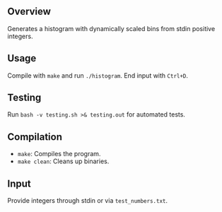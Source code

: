 ## Overview
Generates a histogram with dynamically scaled bins from stdin positive integers.

## Usage
Compile with `make` and run `./histogram`. End input with `Ctrl+D`.

## Testing
Run `bash -v testing.sh >& testing.out` for automated tests.

## Compilation
- `make`: Compiles the program.
- `make clean`: Cleans up binaries.

## Input
Provide integers through stdin or via `test_numbers.txt`.

